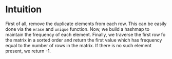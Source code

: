 # Intuition
First of all, remove the duplicate elements from each row. This can be easily done via the `erase` and `unique` function. Now, we build a hashmap to maintain the frequency of each element. Finally, we traverse the first row fo the matrix in a sorted order and return the first value which has frequency equal to the number of rows in the matrix. If there is no such element present, we return -1.
